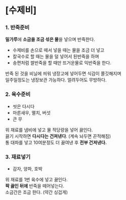 # [수제비] #

### 1. 반죽준비 ###
**밀가루**에 **소금을 조금 섞은 물**을 넣으며 반죽한다.</br>

* 수제비를 손으로 떼서 넣을 때는 물을 조금 더 넣고
* 칼국수로 할 때는 물을 덜 넣어서 된반죽을 하며
* 송편처럼 쌀반죽을 할 때만 뜨거운물로 익반죽을 한다.

반죽 된 것을 비닐에 씌워 냉장고에 넣어두면 식감이 쫄깃해지며 </br>
일주일정도는 냉장보관 가능하다. 얼려두어도 무방하다.</br>



### 2. 육수준비 ###
* 씻은 다시다
* 마른새우, 멸치, 버섯
* 큰 무

위 재료를 냄비에 넣고 물 적당량을 넣어 끓인다. </br>
끓기 시작하면 **다시다는 건져낸다**. (계속 놔두면 끈적해짐) </br>
통 대파를 넣고 10여분정도 더 끓여낸 후 **전부 건져낸다.** </br>


### 3. 재료넣기 ###

* 감자, 양파, 호박

위 재료를 1번 육수에 넣고 끓인다.</br>
**팍 끓인 뒤에** 반죽을 떼어넣는다. </br>
소금간은 조금 한다. (약간 싱겁게)
